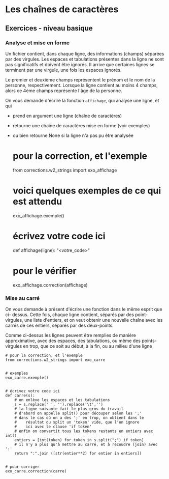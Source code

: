 
# Les chaînes de caractères

## Exercices - niveau basique

### Analyse et mise en forme

Un fichier contient, dans chaque ligne, des informations (champs) séparées par
des virgules.
Les espaces et tabulations présentes dans la ligne ne sont pas significatifs et
doivent être ignorés. Il arrive que certaines lignes se terminent par une
virgule, une fois les espaces ignorés.

Le premier et deuxième champs représentent le prénom et le nom de la personne,
respectivement. Lorsque la ligne contient au moins 4 champs, alors ce 4ème
champs représente l'âge de la personne.

On vous demande d'écrire la fonction `affichage`, qui analyse une ligne, et qui
 * prend en argument une ligne (chaîne de caractères)
 * retourne une chaîne de caractères mise en forme (voir exemples)
 * ou bien retourne None si la ligne n'a pas pu être analysée


    # pour la correction, et l'exemple
    from corrections.w2_strings import exo_affichage


    # voici quelques exemples de ce qui est attendu
    exo_affichage.exemple()


    # écrivez votre code ici
    def affichage(ligne):
        "<votre_code>"


    # pour le vérifier
    exo_affichage.correction(affichage)

### Mise au carré

On vous demande à présent d'écrire une fonction dans le même esprit que ci-
dessus.
Cette fois, chaque ligne contient, séparés par des point-virgules, une liste
d'entiers, et on veut obtenir une nouvelle chaîne avec les carrés de ces
entiers, séparés par des deux-points.

Comme ci-dessus les lignes peuvent être remplies de manière approximative, avec
des espaces, des tabulations, ou même des points-virgules en trop, que ce soit
au début, à la fin, ou au milieu d'une ligne


    # pour la correction, et l'exemple
    from corrections.w2_strings import exo_carre


    # exemples
    exo_carre.exemple()


    # écrivez votre code ici
    def carre(s):
        # on enlève les espaces et les tabulations
        s = s.replace(' ', '').replace('\t','')
        # la ligne suivante fait le plus gros du travail
        # d'abord on appelle split() pour découper selon les ';'
        # dans le cas où on a des ';' en trop, on obtient dans le 
        #    résultat du split un 'token' vide, que l'on ignore 
        #    ici avec le clause 'if token'
        # enfin on convertit tous les tokens restants en entiers avec int()
        entiers = [int(token) for token in s.split(";") if token]
        # il n'y a plus qu'à mettre au carré, et à recoudre (join) avec ':'
        return ":".join ([str(entier**2) for entier in entiers])


    # pour corriger
    exo_carre.correction(carre)
